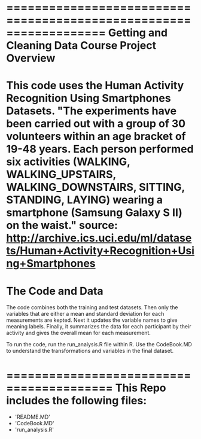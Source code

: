 ==================================================================
Getting and Cleaning Data Course Project Overview
==================================================================
This code uses the Human Activity Recognition Using Smartphones Datasets.
"The experiments have been carried out with a group of 30 volunteers within an age bracket of 19-48 years. 
Each person performed six activities (WALKING, WALKING_UPSTAIRS, WALKING_DOWNSTAIRS, SITTING, STANDING, LAYING) wearing a smartphone (Samsung Galaxy S II) on the waist."
source: http://archive.ics.uci.edu/ml/datasets/Human+Activity+Recognition+Using+Smartphones
=========================================
The Code and Data
=========================================
The code combines both the training and test datasets.
Then only the variables that are either a mean and standard deviation for each measurements are kepted. 
Next it updates the variable names to give meaning labels.
Finally, it summarizes the data for each participant by their activity and gives the overall mean for each measurement.

To run the code, run the run_analysis.R file within R. 
Use the CodeBook.MD to understand the transformations and variables in the final dataset.

=========================================
This Repo includes the following files:
=========================================

- 'README.MD'
- 'CodeBook.MD'
- 'run_analysis.R'
